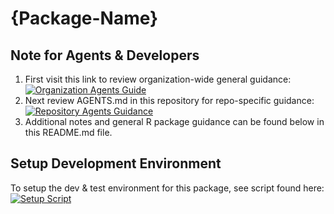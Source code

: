 <!-- TEMPLATE INSTRUCTION -->
<!-- REPLACE {Package-Name}, {Coverage-Badge-Token} -->

# {Package-Name}

<!-- badges: start -->
<!-- ![R Package Version](https://img.shields.io/github/r-package/v/artalytics/build-info?filename=package%2F{Package-Name}%2FDESCRIPTION&style=flat&color=%231c98e3)  -->
<!-- [![lint](https://github.com/artalytics/{Package-Name}/actions/workflows/lint.yaml/badge.svg?branch=main)](https://github.com/artalytics/{Package-Name}/actions/workflows/lint.yaml) -->
<!-- [![codecov](https://codecov.io/gh/artalytics/{Package-Name}/branch/main/graph/badge.svg?token={Coverage-Badge-Token})](https://codecov.io/gh/artalytics/{Package-Name}) -->
<!-- [![R-CMD-check](https://github.com/artalytics/{Package-Name}/actions/workflows/R-CMD-check.yaml/badge.svg)](https://github.com/artalytics/{Package-Name}/actions/workflows/R-CMD-check.yaml) -->
<!-- [![test-coverage](https://github.com/artalytics/{Package-Name}/actions/workflows/test-coverage.yaml/badge.svg?branch=main)](https://github.com/artalytics/{Package-Name}/actions/workflows/test-coverage.yaml) -->
<!-- badges: end -->

## **Note for Agents & Developers**
 1. First visit this link to review organization-wide general guidance: [![Organization Agents Guide](https://img.shields.io/badge/Org%20Guidance-blue?logo=github&style=flat)](https://github.com/artalytics/.github#artalytics-r-packages--agents-guidelines)
 2. Next review AGENTS.md in this repository for repo-specific guidance: [![Repository Agents Guidance](https://img.shields.io/badge/Repo%20Guidance-blue?logo=github&style=flat)](AGENTS.md)
 3. Additional notes and general R package guidance can be found below in this README.md file.

## **Setup Development Environment**

To setup the dev & test environment for this package, see script found here: [![Setup Script](https://img.shields.io/badge/Setup%20Script-blue?logo=github&style=flat)](https://github.com/artalytics/.github/blob/main/codex-setup-script.sh)
